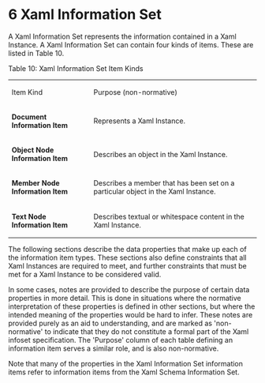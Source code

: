 <html dir="LTR" xmlns:mshelp="http://msdn.microsoft.com/mshelp" xmlns:ddue="http://ddue.schemas.microsoft.com/authoring/2003/5" xmlns:xlink="http://www.w3.org/1999/xlink" xmlns:tool="http://www.microsoft.com/tooltip"><body><input type="hidden" id="userDataCache" class="userDataStyle"><input type="hidden" id="hiddenScrollOffset"><img id="dropDownImage" style="display:none; height:0; width:0;" src="../local/drpdown.gif"><img id="dropDownHoverImage" style="display:none; height:0; width:0;" src="../local/drpdown_orange.gif"><img id="collapseImage" style="display:none; height:0; width:0;" src="../local/collapse.gif"><img id="expandImage" style="display:none; height:0; width:0;" src="../local/exp.gif"><img id="collapseAllImage" style="display:none; height:0; width:0;" src="../local/collall.gif"><img id="expandAllImage" style="display:none; height:0; width:0;" src="../local/expall.gif"><img id="copyImage" style="display:none; height:0; width:0;" src="../local/copycode.gif"><img id="copyHoverImage" style="display:none; height:0; width:0;" src="../local/copycodeHighlight.gif"><div id="header"><h1 class="heading">6 Xaml Information Set</h1></div><div id="mainSection"><div id="mainBody"><div id="allHistory" class="saveHistory" onsave="saveAll()" onload="loadAll()"></div>




<p xmlns:wsd="http://wsdev.schemas.microsoft.com/authoring/2008/2" xmlns:msxsl="urn:schemas-microsoft-com:xslt" xmlns:script="urn:script" xmlns:build="urn:build">
<div id="sectionSection0" class="section" name="collapseableSection"><content xmlns="http://ddue.schemas.microsoft.com/authoring/2003/5" xmlns:wsd="http://wsdev.schemas.microsoft.com/authoring/2008/2" xmlns:msxsl="urn:schemas-microsoft-com:xslt" xmlns:script="urn:script" xmlns:build="urn:build">
				</content></div><div id="sectionSection1" class="section" name="collapseableSection"><content xmlns="http://ddue.schemas.microsoft.com/authoring/2003/5" xmlns:wsd="http://wsdev.schemas.microsoft.com/authoring/2008/2" xmlns:msxsl="urn:schemas-microsoft-com:xslt" xmlns:script="urn:script" xmlns:build="urn:build">
					<p xmlns="">A Xaml Information Set represents the information contained in a Xaml Instance. A Xaml Information Set can contain four kinds of items. These are listed in Table 10.</p>
					<p xmlns="">Table 10: Xaml Information Set Item Kinds</p>
					<p xmlns=""><b></b></p><table class="ProtocolAuthoredTable" xmlns=""><tr>
								<td id="ShadedCell">
									<p>Item Kind</p>
								</td>
								<td id="ShadedCell">
									<p>Purpose (non-normative)</p>
								</td>
							</tr><tr>
							<td>
								<p>
									<b>Document Information Item</b>
								</p>
							</td>
							<td>
								<p>Represents a Xaml Instance.</p>
							</td>
						</tr><tr>
							<td>
								<p>
									<b>Object Node Information Item</b>
								</p>
							</td>
							<td>
								<p>Describes an object in the Xaml Instance.</p>
							</td>
						</tr><tr>
							<td>
								<p>
									<b>Member Node Information Item</b>
								</p>
							</td>
							<td>
								<p>Describes a member that has been set on a particular object in the Xaml Instance.</p>
							</td>
						</tr><tr>
							<td>
								<p>
									<b>Text Node Information Item</b>
								</p>
							</td>
							<td>
								<p>Describes textual or whitespace content in the Xaml Instance.</p>
							</td>
						</tr></table>
					<p xmlns="">The following sections describe the data properties that make up each of the information item types. These sections also define constraints that all Xaml Instances are required to meet, and further constraints that must be met for a Xaml Instance to be considered valid.</p>
					<p xmlns="">In some cases, notes are provided to describe the purpose of certain data properties in more detail. This is done in situations where the normative interpretation of these properties is defined in other sections, but where the intended meaning of the properties would be hard to infer. These notes are provided purely as an aid to understanding, and are marked as 'non-normative' to indicate that they do not constitute a formal part of the Xaml infoset specification. The 'Purpose' column of each table defining an information item serves a similar role, and is also non-normative.</p>
					<p xmlns="">Note that many of the properties in the Xaml Information Set information items refer to information items from the <mshelp:link keywords="f87896b2-9832-46b1-9201-a1303f11455b" tabindex="0">Xaml Schema Information Set</mshelp:link>.</p>
				</content></div><!--[if gte IE 5]>
			<tool:tip element="languageFilterToolTip" avoidmouse="false"/>
		<![endif]--></div><a name="feedback"></a><span></span></div></body></html>